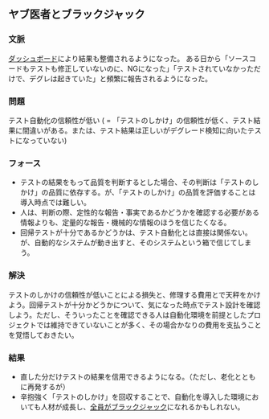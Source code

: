 ## ヤブ医者とブラックジャック
### 文脈
[ダッシュボード](Dashboard.html)により結果も整備されるようになった。
ある日から「ソースコードもテストも修正していないのに、NGになった」「テストされていなかっただけで、デグレは起きていた」と頻繁に報告されるようになった。

### 問題
テスト自動化の信頼性が低い ( = 「テストのしかけ」の信頼性が低く、テスト結果に間違いがある。または、テスト結果は正しいがデグレード検知に向いたテストになっていない)

### フォース
* テストの結果をもって品質を判断するとした場合、その判断は「テストのしかけ」の品質に依存する。が、「テストのしかけ」の品質を評価することは導入時点では難しい。
* 人は、判断の際、定性的な報告・事実であるかどうかを確認する必要がある情報よりも、定量的な報告・機械的な情報のほうを信じたくなる。
* 回帰テストが十分であるかどうかは、テスト自動化とは直接は関係ない。が、自動的なシステムが動き出すと、そのシステムという箱で信じてしまう。

### 解決
テストのしかけの信頼性が低いことによる損失と、修理する費用とで天秤をかけよう。回帰テストが十分かどうかについて、気になった時点でテスト設計を確認しよう。ただし、そういったことを確認できる人は自動化環境を前提としたプロジェクトでは維持できていないことが多く、その場合かなりの費用を支払うことを覚悟しておきたい。

### 結果
* 直した分だけテストの結果を信用できるようになる。（ただし、老化とともに再発するが）
* 辛抱強く「テストのしかけ」を回収することで、自動化を導入した環境においても人材が成長し、[全員がブラックジャック](WeAreMeisters.html)になれるかもしれない。
